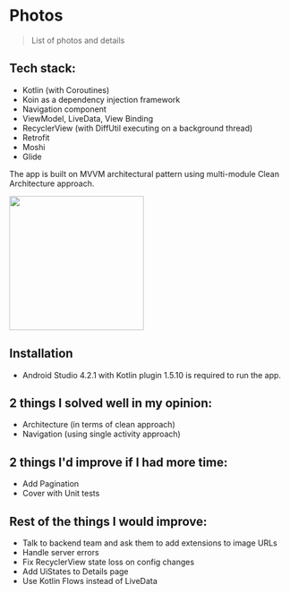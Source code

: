 # Photos 
> List of photos and details
## Tech stack:
- Kotlin (with Coroutines)
- Koin as a dependency injection framework
- Navigation component
- ViewModel, LiveData, View Binding
- RecyclerView (with DiffUtil executing on a background thread)
- Retrofit
- Moshi
- Glide

The app is built on MVVM architectural pattern using multi-module Clean Architecture approach.

<img src="https://miro.medium.com/max/579/1*Vx08QVJWuGzE4THnpq7FsA.png" width="240">

## Installation

- Android Studio 4.2.1 with Kotlin plugin 1.5.10 is required to run the app.

## 2 things I solved well in my opinion:
- Architecture (in terms of clean approach)
- Navigation (using single activity approach)

## 2 things I'd improve if I had more time:
- Add Pagination
- Cover with Unit tests

## Rest of the things I would improve:
- Talk to backend team and ask them to add extensions to image URLs
- Handle server errors
- Fix RecyclerView state loss on config changes
- Add UiStates to Details page
- Use Kotlin Flows instead of LiveData
